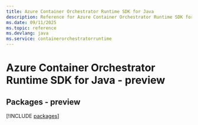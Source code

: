 ```yaml
---
title: Azure Container Orchestrator Runtime SDK for Java
description: Reference for Azure Container Orchestrator Runtime SDK for Java
ms.date: 09/11/2025
ms.topic: reference
ms.devlang: java
ms.service: containerorchestratorruntime
---
```

# Azure Container Orchestrator Runtime SDK for Java - preview
## Packages - preview
[!INCLUDE [packages](container-orchestrator-runtime-index.md)]
